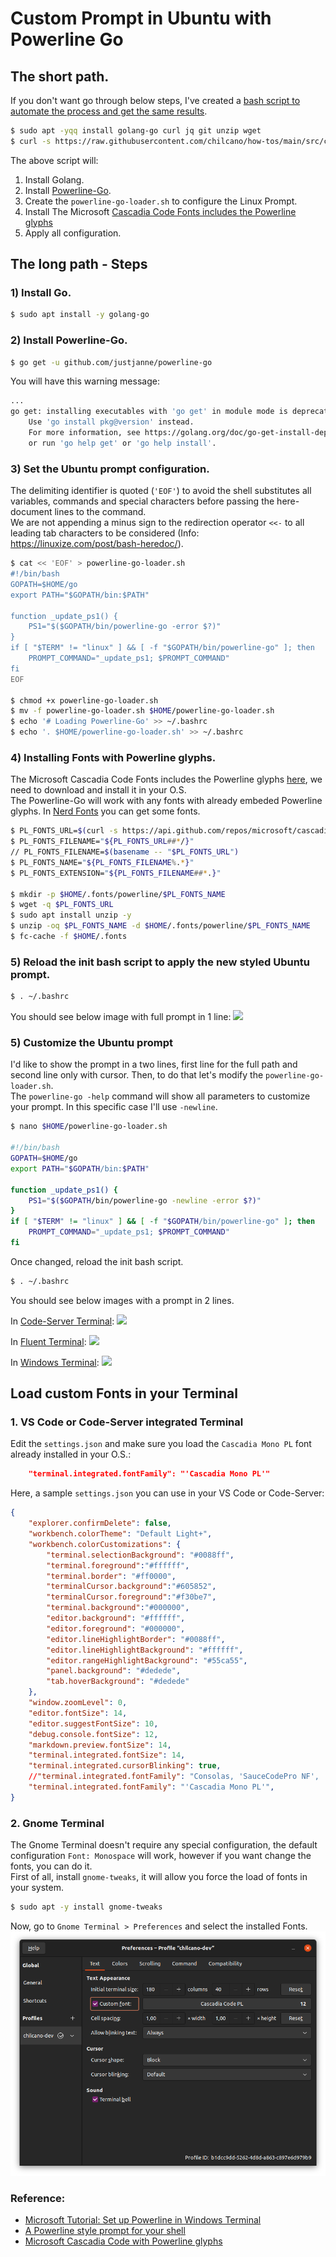 # Custom Prompt in Ubuntu with Powerline Go


## The short path.

If you don't want go through below steps, I've created a [bash script to automate the process and get the same results](https://raw.githubusercontent.com/chilcano/how-tos/main/src/custom_prompt_with_powerline_go.sh). 

```sh
$ sudo apt -yqq install golang-go curl jq git unzip wget
$ curl -s https://raw.githubusercontent.com/chilcano/how-tos/main/src/custom_prompt_with_powerline_go.sh | bash
```

The above script will:

1. Install Golang.
2. Install [Powerline-Go](https://github.com/justjanne/powerline-go).
3. Create the `powerline-go-loader.sh` to configure the Linux Prompt.
4. Install The Microsoft [Cascadia Code Fonts includes the Powerline glyphs](https://github.com/microsoft/cascadia-code)
5. Apply all configuration.

## The long path - Steps

### 1) Install Go.

```sh
$ sudo apt install -y golang-go
```

### 2) Install Powerline-Go.

```sh
$ go get -u github.com/justjanne/powerline-go
```

You will have this warning message:
```sh
...
go get: installing executables with 'go get' in module mode is deprecated.
	Use 'go install pkg@version' instead.
	For more information, see https://golang.org/doc/go-get-install-deprecation
	or run 'go help get' or 'go help install'.
```

### 3) Set the Ubuntu prompt configuration.

The delimiting identifier is quoted (`'EOF'`) to avoid the shell substitutes all variables, commands and special characters before passing the here-document lines to the command.   
We are not appending a minus sign to the redirection operator `<<-` to all leading tab characters to be considered (Info: https://linuxize.com/post/bash-heredoc/).  

```sh
$ cat << 'EOF' > powerline-go-loader.sh
#!/bin/bash
GOPATH=$HOME/go
export PATH="$GOPATH/bin:$PATH"

function _update_ps1() {
    PS1="$($GOPATH/bin/powerline-go -error $?)"
}
if [ "$TERM" != "linux" ] && [ -f "$GOPATH/bin/powerline-go" ]; then
    PROMPT_COMMAND="_update_ps1; $PROMPT_COMMAND"
fi
EOF

$ chmod +x powerline-go-loader.sh
$ mv -f powerline-go-loader.sh $HOME/powerline-go-loader.sh
$ echo '# Loading Powerline-Go' >> ~/.bashrc
$ echo '. $HOME/powerline-go-loader.sh' >> ~/.bashrc
```

### 4) Installing Fonts with Powerline glyphs.  

The Microsoft Cascadia Code Fonts includes the Powerline glyphs [here](https://github.com/microsoft/cascadia-code), we need to download and install it in your O.S.  
The Powerline-Go will work with any fonts with already embeded Powerline glyphs. In [Nerd Fonts](https://www.nerdfonts.com) you can get some fonts. 
```sh
$ PL_FONTS_URL=$(curl -s https://api.github.com/repos/microsoft/cascadia-code/releases/latest | jq -r -M '.assets[].browser_download_url')
$ PL_FONTS_FILENAME="${PL_FONTS_URL##*/}"
// PL_FONTS_FILENAME=$(basename -- "$PL_FONTS_URL")
$ PL_FONTS_NAME="${PL_FONTS_FILENAME%.*}"
$ PL_FONTS_EXTENSION="${PL_FONTS_FILENAME##*.}"

$ mkdir -p $HOME/.fonts/powerline/$PL_FONTS_NAME
$ wget -q $PL_FONTS_URL
$ sudo apt install unzip -y
$ unzip -oq $PL_FONTS_NAME -d $HOME/.fonts/powerline/$PL_FONTS_NAME
$ fc-cache -f $HOME/.fonts
```   

### 5) Reload the init bash script to apply the new styled Ubuntu prompt.

```sh
$ . ~/.bashrc
```
You should see below image with full prompt in 1 line:
![](imgs/custom_prompt_ubuntu_powerline_go_1_line.png)


### 5) Customize the Ubuntu prompt

I'd like to show the prompt in a two lines, first line for the full path and second line only with cursor. Then, to do that let's modify the `powerline-go-loader.sh`.  
The `powerline-go -help` command will show all parameters to customize your prompt. In this specific case I'll use `-newline`.
```sh
$ nano $HOME/powerline-go-loader.sh

#!/bin/bash
GOPATH=$HOME/go
export PATH="$GOPATH/bin:$PATH"

function _update_ps1() {
    PS1="$($GOPATH/bin/powerline-go -newline -error $?)"
}
if [ "$TERM" != "linux" ] && [ -f "$GOPATH/bin/powerline-go" ]; then
    PROMPT_COMMAND="_update_ps1; $PROMPT_COMMAND"
fi
```

Once changed, reload the init bash script.
```sh
$ . ~/.bashrc
```
You should see below images with a prompt in 2 lines.  

In [Code-Server Terminal](https://github.com/cdr/code-server):
![](imgs/custom_prompt_ubuntu_powerline_go_2_lines_code_server.png)  

In [Fluent Terminal](https://github.com/felixse/FluentTerminal):
![](imgs/custom_prompt_ubuntu_powerline_go_2_lines_fluent_terminal.png)  

In [Windows Terminal](https://github.com/microsoft/terminal):
![](imgs/custom_prompt_ubuntu_powerline_go_2_lines_windows_terminal.png)  

## Load custom Fonts in your Terminal

### 1. VS Code or Code-Server integrated Terminal

Edit the `settings.json` and make sure you load the `Cascadia Mono PL` font already installed in your O.S.:
```json
    "terminal.integrated.fontFamily": "'Cascadia Mono PL'"
```
Here, a sample `settings.json` you can use in your VS Code or Code-Server:
```json
{
    "explorer.confirmDelete": false,
    "workbench.colorTheme": "Default Light+",
    "workbench.colorCustomizations": {
        "terminal.selectionBackground": "#0088ff",
        "terminal.foreground":"#ffffff",
        "terminal.border": "#ff0000",
        "terminalCursor.background":"#605852",
        "terminalCursor.foreground":"#f30be7",        
        "terminal.background":"#000000",
        "editor.background": "#ffffff",
        "editor.foreground": "#000000",
        "editor.lineHighlightBorder": "#0088ff",
        "editor.lineHighlightBackground": "#ffffff",
        "editor.rangeHighlightBackground": "#55ca55",
        "panel.background": "#dedede",
        "tab.hoverBackground": "#dedede"
    },
    "window.zoomLevel": 0,
    "editor.fontSize": 14,
    "editor.suggestFontSize": 10,
    "debug.console.fontSize": 12,
    "markdown.preview.fontSize": 14,
    "terminal.integrated.fontSize": 14,
    "terminal.integrated.cursorBlinking": true,
    //"terminal.integrated.fontFamily": "Consolas, 'SauceCodePro NF', 'SourceCodePro+Powerline+Awesome Regular', 'MesloLGM NF'",
    "terminal.integrated.fontFamily": "'Cascadia Mono PL'",
}
```

### 2. Gnome Terminal

The Gnome Terminal doesn't require any special configuration, the default configuration `Font: Monospace` will work, however if you want change the fonts, you can do it.  
First of all, install `gnome-tweaks`, it will allow you force the load of fonts in your system.
```sh
$ sudo apt -y install gnome-tweaks
```
Now, go to `Gnome Terminal > Preferences` and select the installed Fonts.
![](img/select-custom-font-gnome-terminal.png)


### Reference:
- [Microsoft Tutorial: Set up Powerline in Windows Terminal](https://docs.microsoft.com/en-us/windows/terminal/tutorials/powerline-setup)
- [A Powerline style prompt for your shell](https://github.com/justjanne/powerline-go)
- [Microsoft Cascadia Code with Powerline glyphs](https://github.com/microsoft/cascadia-code)
